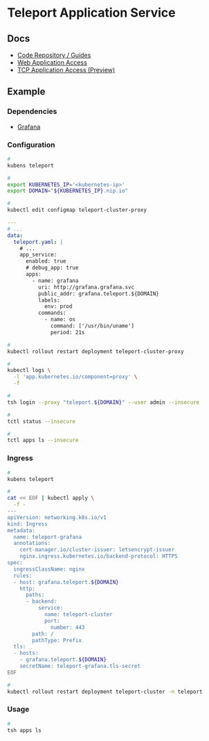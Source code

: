 # Teleport Application Service

<!--
https://github.com/jefferyb/k8s-teleport/blob/main/README.md
-->

## Docs

- [Code Repository / Guides](https://github.com/gravitational/teleport/tree/master/docs/pages/application-access/guides)
- [Web Application Access](https://goteleport.com/docs/application-access/guides/connecting-apps/)
- [TCP Application Access (Preview)](https://goteleport.com/docs/application-access/guides/tcp/)

## Example

### Dependencies

- [Grafana](/grafana/README.md#helm)

### Configuration

```sh
#
kubens teleport

#
export KUBERNETES_IP='<kubernetes-ip>'
export DOMAIN="${KUBERNETES_IP}.nip.io"

#
kubectl edit configmap teleport-cluster-proxy
```

```yml
---
# ...
data:
  teleport.yaml: |
    # ...
    app_service:
      enabled: true
      # debug_app: true
      apps:
        - name: grafana
          uri: http://grafana.grafana.svc
          public_addr: grafana.teleport.${DOMAIN}
          labels:
            env: prod
          commands:
            - name: os
              command: ['/usr/bin/uname']
              period: 21s
```

```sh
#
kubectl rollout restart deployment teleport-cluster-proxy

#
kubectl logs \
  -l 'app.kubernetes.io/component=proxy' \
  -f

#
tsh login --proxy "teleport.${DOMAIN}" --user admin --insecure

#
tctl status --insecure

#
tctl apps ls --insecure
```

### Ingress

```sh
#
kubens teleport

#
cat << EOF | kubectl apply \
  -f -
---
apiVersion: networking.k8s.io/v1
kind: Ingress
metadata:
  name: teleport-grafana
  annotations:
    cert-manager.io/cluster-issuer: letsencrypt-issuer
    nginx.ingress.kubernetes.io/backend-protocol: HTTPS
spec:
  ingressClassName: nginx
  rules:
  - host: grafana.teleport.${DOMAIN}
    http:
      paths:
      - backend:
          service:
            name: teleport-cluster
            port:
              number: 443
        path: /
        pathType: Prefix
  tls:
  - hosts:
    - grafana.teleport.${DOMAIN}
    secretName: teleport-grafana.tls-secret
EOF

#
kubectl rollout restart deployment teleport-cluster -n teleport
```

### Usage

```sh
#
tsh apps ls
```

